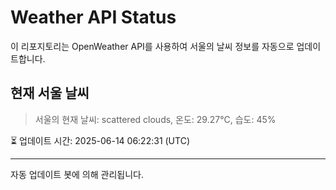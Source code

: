 
# Weather API Status

이 리포지토리는 OpenWeather API를 사용하여 서울의 날씨 정보를 자동으로 업데이트합니다.

## 현재 서울 날씨
> 서울의 현재 날씨: scattered clouds, 온도: 29.27°C, 습도: 45%

⏳ 업데이트 시간: 2025-06-14 06:22:31 (UTC)

---
자동 업데이트 봇에 의해 관리됩니다.

